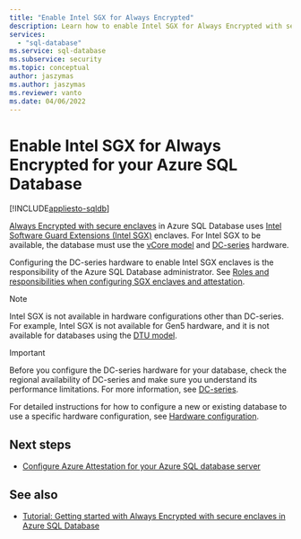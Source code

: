 ```yaml
---
title: "Enable Intel SGX for Always Encrypted"
description: Learn how to enable Intel SGX for Always Encrypted with secure enclaves in Azure SQL Database by selecting SGX-enabled hardware.
services:
  - "sql-database"
ms.service: sql-database
ms.subservice: security
ms.topic: conceptual
author: jaszymas
ms.author: jaszymas
ms.reviewer: vanto
ms.date: 04/06/2022
---
```

# Enable Intel SGX for Always Encrypted for your Azure SQL Database 

[!INCLUDE[appliesto-sqldb](../includes/appliesto-sqldb.md)]


[Always Encrypted with secure enclaves](/sql/relational-databases/security/encryption/always-encrypted-enclaves) in Azure SQL Database uses [Intel Software Guard Extensions (Intel SGX)](https://itpeernetwork.intel.com/microsoft-azure-confidential-computing/) enclaves. For Intel SGX to be available, the database must use the [vCore model](service-tiers-vcore.md) and [DC-series](service-tiers-sql-database-vcore.md#dc-series) hardware.

Configuring the DC-series hardware to enable Intel SGX enclaves is the responsibility of the Azure SQL Database administrator. See [Roles and responsibilities when configuring SGX enclaves and attestation](always-encrypted-enclaves-plan.md#roles-and-responsibilities-when-configuring-sgx-enclaves-and-attestation).

> [!NOTE]
> Intel SGX is not available in hardware configurations other than DC-series. For example, Intel SGX is not available for Gen5 hardware, and it is not available for databases using the [DTU model](service-tiers-dtu.md).

> [!IMPORTANT]
> Before you configure the DC-series hardware for your database, check the regional availability of DC-series and make sure you understand its performance limitations. For more information, see [DC-series](service-tiers-sql-database-vcore.md#dc-series).

For detailed instructions for how to configure a new or existing database to use a specific hardware configuration, see [Hardware configuration](service-tiers-sql-database-vcore.md#hardware-configuration).
   
## Next steps

- [Configure Azure Attestation for your Azure SQL database server](always-encrypted-enclaves-configure-attestation.md)

## See also

- [Tutorial: Getting started with Always Encrypted with secure enclaves in Azure SQL Database](always-encrypted-enclaves-getting-started.md)
